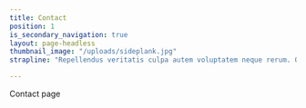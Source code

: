 ```yaml
---
title: Contact
position: 1
is_secondary_navigation: true
layout: page-headless
thumbnail_image: "/uploads/sideplank.jpg"
strapline: "Repellendus veritatis culpa autem voluptatem neque rerum. Odit eaque voluptatem culpa vel omnis saepe. Minus sed iusto reiciendis voluptatem. Aspernatur quia sequi quos cumque quam ut."

---
```


Contact page